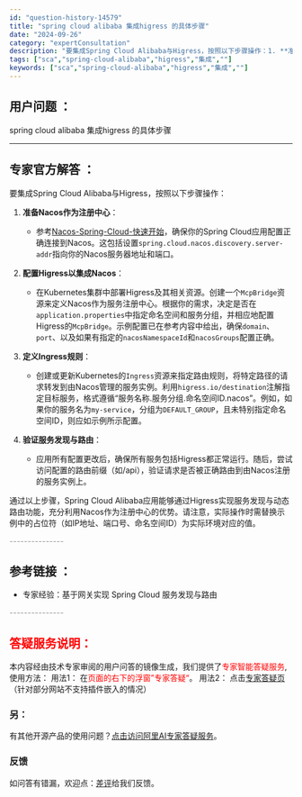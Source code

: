 ```yaml
---
id: "question-history-14579"
title: "spring cloud alibaba 集成higress 的具体步骤"
date: "2024-09-26"
category: "expertConsultation"
description: "要集成Spring Cloud Alibaba与Higress，按照以下步骤操作：1. **准备Nacos作为注册中心**：   - 参考[Nacos-Spring-Cloud-快速开始](https://sca.aliyun.com/zh-cn/docs/next/user-guide/nacos"
tags: ["sca","spring-cloud-alibaba","higress","集成",""]
keywords: ["sca","spring-cloud-alibaba","higress","集成",""]
---
```


## 用户问题 ： 
 spring cloud alibaba 集成higress 的具体步骤  

---------------
## 专家官方解答 ：

要集成Spring Cloud Alibaba与Higress，按照以下步骤操作：

1. **准备Nacos作为注册中心**：
   - 参考[Nacos-Spring-Cloud-快速开始](https://sca.aliyun.com/zh-cn/docs/next/user-guide/nacos/quick-start)，确保你的Spring Cloud应用配置正确连接到Nacos。这包括设置`spring.cloud.nacos.discovery.server-addr`指向你的Nacos服务器地址和端口。

2. **配置Higress以集成Nacos**：
   - 在Kubernetes集群中部署Higress及其相关资源。创建一个`McpBridge`资源来定义Nacos作为服务注册中心。根据你的需求，决定是否在`application.properties`中指定命名空间和服务分组，并相应地配置Higress的`McpBridge`。示例配置已在参考内容中给出，确保`domain`、`port`、以及如果有指定的`nacosNamespaceId`和`nacosGroups`配置正确。

3. **定义Ingress规则**：
   - 创建或更新Kubernetes的`Ingress`资源来指定路由规则，将特定路径的请求转发到由Nacos管理的服务实例。利用`higress.io/destination`注解指定目标服务，格式遵循“服务名称.服务分组.命名空间ID.nacos”。例如，如果你的服务名为`my-service`，分组为`DEFAULT_GROUP`，且未特别指定命名空间ID，则应如示例所示配置。

4. **验证服务发现与路由**：
   - 应用所有配置更改后，确保所有服务包括Higress都正常运行。随后，尝试访问配置的路由前缀（如/api），验证请求是否被正确路由到由Nacos注册的服务实例上。

通过以上步骤，Spring Cloud Alibaba应用能够通过Higress实现服务发现与动态路由功能，充分利用Nacos作为注册中心的优势。请注意，实际操作时需替换示例中的占位符（如IP地址、端口号、命名空间ID）为实际环境对应的值。


<font color="#949494">---------------</font> 


## 参考链接 ：

* 专家经验：基于网关实现 Spring Cloud 服务发现与路由 


 <font color="#949494">---------------</font> 
 


## <font color="#FF0000">答疑服务说明：</font> 

本内容经由技术专家审阅的用户问答的镜像生成，我们提供了<font color="#FF0000">专家智能答疑服务</font>,使用方法：
用法1： 在<font color="#FF0000">页面的右下的浮窗”专家答疑“</font>。
用法2： 点击[专家答疑页](https://answer.opensource.alibaba.com/docs/intro)（针对部分网站不支持插件嵌入的情况）
### 另：


有其他开源产品的使用问题？[点击访问阿里AI专家答疑服务](https://answer.opensource.alibaba.com/docs/intro)。
### 反馈
如问答有错漏，欢迎点：[差评](https://ai.nacos.io/user/feedbackByEnhancerGradePOJOID?enhancerGradePOJOId=14580)给我们反馈。
